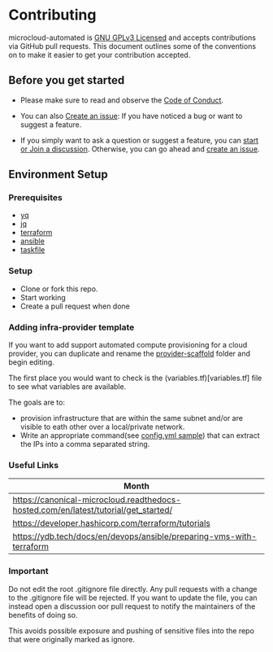 # Contributing

microcloud-automated is [GNU GPLv3 Licensed](LICENSE) and
accepts contributions via GitHub pull requests. This document outlines
some of the conventions on to make it easier to get your contribution
accepted.

## Before you get started

- Please make sure to read and observe the
[Code of Conduct](CODE_OF_CONDUCT.md).

- You can also [Create an issue](https://github.com/hayone1/microcloud-automated/issues/new/choose): If you have noticed a bug or want to suggest a feature.

- If you simply want to ask a question or suggest a feature, you can [start or Join a discussion](https://github.com/hayone1/microcloud-automated/discussions). Otherwise, you can go ahead and [create an issue](hhttps://github.com/hayone1/microcloud-automated/issues/new/choose).

## Environment Setup

### Prerequisites
- [yq](https://github.com/mikefarah/yq/#install)
- [jq](https://jqlang.github.io/jq/download/)
- [terraform](https://developer.hashicorp.com/terraform/tutorials/aws-get-started/install-cli)
- [ansible](https://docs.ansible.com/ansible/latest/installation_guide/intro_installation.html)
- [taskfile](https://taskfile.dev/installation/)

### Setup
- Clone or fork this repo.
- Start working
- Create a pull request when done

### Adding infra-provider template

If you want to add support automated compute provisioning for a cloud provider, you can duplicate and rename the [provider-scaffold](infra-template/provider-scaffold/) folder and begin editing.

The first place you would want to check is the (variables.tf)[variables.tf] file to see what variables are available.

The goals are to:
- provision infrastructure that are within the same subnet and/or are visible to eath other over a local/private network.
- Write an appropriate command(see [config.yml sample](config.yml)) that can extract the IPs into a comma separated string.


### Useful Links

| Month    |
| -------- |
| https://canonical-microcloud.readthedocs-hosted.com/en/latest/tutorial/get_started/  |
| https://developer.hashicorp.com/terraform/tutorials  |
| https://ydb.tech/docs/en/devops/ansible/preparing-vms-with-terraform |

### Important
Do not edit the root .gitignore file directly. Any pull requests with a change to the .gitignore file will be rejected.
If you want to update the file, you can instead open a discussion oor pull request to notify the maintainers of the benefits of doing so.

This avoids possible exposure and pushing of sensitive files into the repo that were
originally marked as ignore.